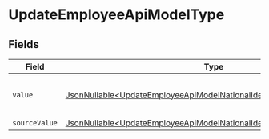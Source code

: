 # UpdateEmployeeApiModelType


## Fields

| Field                                                                                                                                                        | Type                                                                                                                                                         | Required                                                                                                                                                     | Description                                                                                                                                                  | Example                                                                                                                                                      |
| ------------------------------------------------------------------------------------------------------------------------------------------------------------ | ------------------------------------------------------------------------------------------------------------------------------------------------------------ | ------------------------------------------------------------------------------------------------------------------------------------------------------------ | ------------------------------------------------------------------------------------------------------------------------------------------------------------ | ------------------------------------------------------------------------------------------------------------------------------------------------------------ |
| `value`                                                                                                                                                      | [JsonNullable\<UpdateEmployeeApiModelNationalIdentityNumberValue>](../../models/components/UpdateEmployeeApiModelNationalIdentityNumberValue.md)             | :heavy_minus_sign:                                                                                                                                           | The type of the national identity number                                                                                                                     | ssn                                                                                                                                                          |
| `sourceValue`                                                                                                                                                | [JsonNullable\<UpdateEmployeeApiModelNationalIdentityNumberSourceValue>](../../models/components/UpdateEmployeeApiModelNationalIdentityNumberSourceValue.md) | :heavy_minus_sign:                                                                                                                                           | N/A                                                                                                                                                          |                                                                                                                                                              |